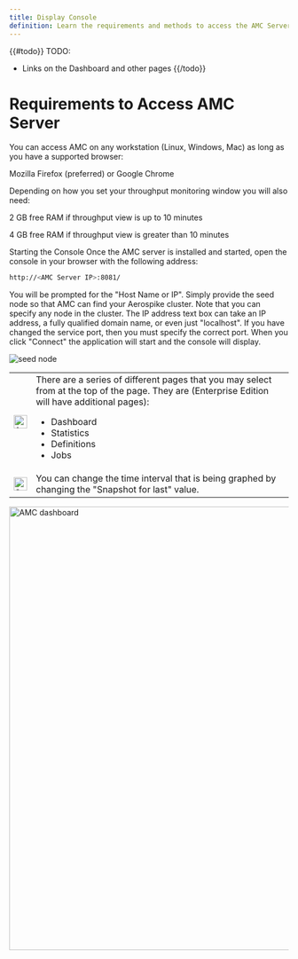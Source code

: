 ```yaml
---
title: Display Console
definition: Learn the requirements and methods to access the AMC Server.
---
```


{{#todo}}
TODO:
- Links on the Dashboard and other pages
{{/todo}}

# Requirements to Access AMC Server

You can access AMC on any workstation (Linux, Windows, Mac) as long as you have a supported browser:

Mozilla Firefox (preferred) or
Google Chrome


Depending on how you set your throughput monitoring window you will also need:

2 GB free RAM if throughput view is up to 10 minutes

4 GB free RAM if throughput view is greater than 10 minutes

Starting the Console
Once the AMC server is installed and started, open the console in your browser with the following address:

```bash
http://<AMC Server IP>:8081/
```

You will be prompted for the "Host Name or IP". Simply provide the seed node so that AMC can find your Aerospike cluster. Note that you can specify any node in the cluster.  The IP address text box can take an IP address, a fully qualified domain name, or even just "localhost".  If you have changed the service port, then you must specify the correct port.  When you click "Connect" the application will start and the console will display.

<img src="/docs/amc/assets/images/c01_01_connect.png" alt="seed node">

<table border="0">
	<tr>
		<td>
			<img src="/docs/amc/assets/images/1.png" alt="1" width="24" style="max-width: none"> 
		</td>
		<td>
			There are a series of different pages that you may select from at the top of the page. They are (Enterprise Edition will have additional pages):
			<ul>
				<li> Dashboard</li>			
				<li> Statistics</li>			
				<li> Definitions</li>			
				<li> Jobs</li>
			</ul>
		</td>
	</tr>	
	<tr>
		<td>
			<img src="/docs/amc/assets/images/2.png" alt="3" width="24" style="max-width: none"> 
		</td>
		<td>
			You can change the time interval that is being graphed by changing the "Snapshot for last" value.			
		</td>
	</tr>
</table>

<img src="/docs/amc/assets/images/c01_02_firstpage_1.png" alt="AMC dashboard" width="800">



